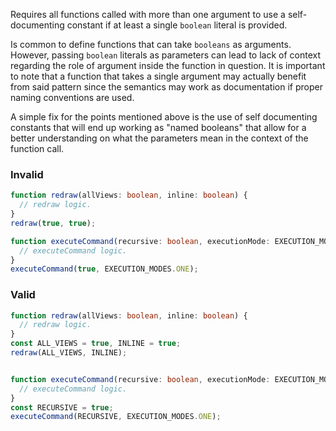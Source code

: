 Requires all functions called with more than one argument to
use a self-documenting constant if at least a single `boolean`
literal is provided.

Is common to define functions that can take `booleans` as
arguments. However, passing `boolean` literals as parameters
can lead to lack of context regarding the role of argument
inside the function in question. It is important to note
that a function that takes a single argument may actually
benefit from said pattern since the semantics may work as documentation
if proper naming conventions are used.

A simple fix for the points mentioned above is the use of
self documenting constants that will end up working as "named booleans"
that allow for a better understanding on what the parameters
mean in the context of the function call.

### Invalid
```typescript
function redraw(allViews: boolean, inline: boolean) {
  // redraw logic.
}
redraw(true, true);

function executeCommand(recursive: boolean, executionMode: EXECUTION_MODES) {
  // executeCommand logic.
}
executeCommand(true, EXECUTION_MODES.ONE);
```

### Valid
```typescript
function redraw(allViews: boolean, inline: boolean) {
  // redraw logic.
}
const ALL_VIEWS = true, INLINE = true;
redraw(ALL_VIEWS, INLINE);


function executeCommand(recursive: boolean, executionMode: EXECUTION_MODES) {
  // executeCommand logic.
}
const RECURSIVE = true;
executeCommand(RECURSIVE, EXECUTION_MODES.ONE);
```

